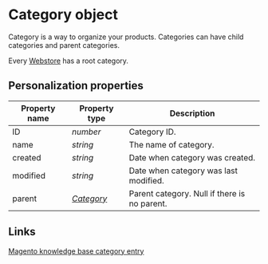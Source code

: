# Category object

Category is a way to organize your products. Categories can have child categories
and parent categories. 

Every [Webstore](copernica-docs:MarketingSuite/magento-integration/object/webstore) 
has a root category.

## Personalization properties

| Property name   | Property type                                                                   | Description                                  |
|-----------------|---------------------------------------------------------------------------------|----------------------------------------------|
| ID              | _number_                                                                        | Category ID.                                 |
| name            | _string_                                                                        | The name of category.                        |
| created         | _string_                                                                        | Date when category was created.              |
| modified        | _string_                                                                        | Date when category was last modified.        |
| parent          | _[Category](copernica-docs:MarketingSuite/magento-integration/object/category)_ | Parent category. Null if there is no parent. |

## Links

[Magento knowledge base category entry](http://www.magentocommerce.com/knowledge-base/categories/category/product-categories/)
